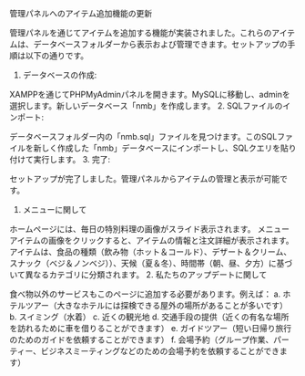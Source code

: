 管理パネルへのアイテム追加機能の更新

管理パネルを通じてアイテムを追加する機能が実装されました。これらのアイテムは、データベースフォルダーから表示および管理できます。セットアップの手順は以下の通りです。

1. データベースの作成:

XAMPPを通じてPHPMyAdminパネルを開きます。MySQLに移動し、adminを選択します。新しいデータベース「nmb」を作成します。
2. SQLファイルのインポート:

データベースフォルダー内の「nmb.sql」ファイルを見つけます。このSQLファイルを新しく作成した「nmb」データベースにインポートし、SQLクエリを貼り付けて実行します。
3. 完了:

セットアップが完了しました。管理パネルからアイテムの管理と表示が可能です。
1. メニューに関して

ホームページには、毎日の特別料理の画像がスライド表示されます。
メニューアイテムの画像をクリックすると、アイテムの情報と注文詳細が表示されます。
アイテムは、食品の種類（飲み物（ホット＆コールド）、デザート＆クリーム、スナック（ベジ＆ノンベジ））、天候（夏＆冬）、時間帯（朝、昼、夕方）に基づいて異なるカテゴリに分類されます。
2. 私たちのアップデートに関して

食べ物以外のサービスもこのページに追加する必要があります。例えば：
a. ホテルツアー（大きなホテルには探検できる屋外の場所があることが多いです）
b. スイミング（水着）
c. 近くの観光地
d. 交通手段の提供（近くの有名な場所を訪れるために車を借りることができます）
e. ガイドツアー（短い日帰り旅行のためのガイドを依頼することができます）
f. 会場予約（グループ作業、パーティー、ビジネスミーティングなどのための会場予約を依頼することができます）

